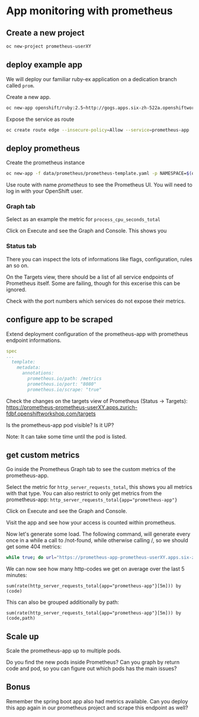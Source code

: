 # App monitoring with prometheus

## Create a new project

```bash
oc new-project prometheus-userXY
```

## deploy example app

We will deploy our familiar ruby-ex application on a dedication branch called `prom`.

Create a new app.

```bash
oc new-app openshift/ruby:2.5~http://gogs.apps.six-zh-522a.openshiftworkshop.com/ocpadmin/ruby-ex.git#prom --name prometheus-app -l app=prometheus-app
```

Expose the service as route

```bash
oc create route edge --insecure-policy=Allow --service=prometheus-app
```

## deploy prometheus

Create the prometheus instance

```bash
oc new-app -f data/prometheus/prometheus-template.yaml -p NAMESPACE=$(oc project --short)
```

Use route with name _prometheus_ to see the Prometheus UI.
You will need to log in with your OpenShift user.

### Graph tab

Select as an example the metric for `process_cpu_seconds_total`

Click on Execute and see the Graph and Console. This shows you

### Status tab

There you can inspect the lots of informations like flags, configuration, rules an so on.

On the Targets view, there should be a list of all service endpoints of Prometheus itself. Some are failing, though for this excerise this can be ignored.

Check with the port numbers which services do not expose their metrics.

## configure app to be scraped

Extend deployment configuration of the prometheus-app with prometheus endpoint informations.

```yaml
spec
...
  template:
    metadata:
      annotations:
        prometheus.io/path: /metrics
        prometheus.io/port: "8080"
        prometheus.io/scrape: "true"
```

Check the changes on the targets view of Prometheus (Status -> Targets):
https://prometheus-prometheus-userXY.apps.zurich-fdbf.openshiftworkshop.com/targets

Is the prometheus-app pod visible? Is it UP?

Note: It can take some time until the pod is listed.

## get custom metrics

Go inside the Prometheus Graph tab to see the custom metrics of the prometheus-app.

Select the metric for `http_server_requests_total`, this shows you all metrics with that type. You can also restrict to only get metrics from the prometheus-app: `http_server_requests_total{app="prometheus-app"}`

Click on Execute and see the Graph and Console.

Visit the app and see how your access is counted within prometheus.

Now let's generate some load. The following command, will generate every once in a while a call to /not-found, while otherwise calling /, so we should get some 404 metrics:

```bash
while true; do url="https://prometheus-app-prometheus-userXY.apps.six-zh-522a.openshiftworkshop.com/$(if [ $(( ( RANDOM % 10 )  + 1 )) -eq 10 ]; then echo "not-found"; fi)"; echo $url; curl -k -o /dev/null -s $url; sleep 0.25; done
```

We can now see how many http-codes we get on average over the last 5 minutes:

```
sum(rate(http_server_requests_total{app="prometheus-app"}[5m])) by (code)
```

This can also be grouped additionally by path:

```
sum(rate(http_server_requests_total{app="prometheus-app"}[5m])) by (code,path)
```


## Scale up

Scale the prometheus-app up to multiple pods.

Do you find the new pods inside Prometheus? Can you graph by return code and pod, so you can figure out which pods has the main issues?

## Bonus

Remember the spring boot app also had metrics available. Can you deploy this app again in our prometheus project and scrape this endpoint as well?
